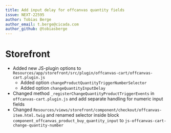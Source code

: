 ```yaml
---
title: Add input delay for offcanvas quantity fields
issue: NEXT-22595
author: Tobias Berge
author_email: t.berge@cicada.com
author_github: @tobiasberge
---
```

# Storefront
* Added new JS-plugin options to `Resources/app/storefront/src/plugin/offcanvas-cart/offcanvas-cart.plugin.js`
    * Added option `changeProductQuantityTriggerNumberSelector`
    * Added option `changeQuantityInputDelay`
* Changed method `_registerChangeQuantityProductTriggerEvents` in `offcanvas-cart.plugin.js` and add separate handling for numeric input fields
* Changed `Resources/views/storefront/component/checkout/offcanvas-item.html.twig` and renamed selector inside block `component_offcanvas_product_buy_quantity_input` to `js-offcanvas-cart-change-quantity-number`
